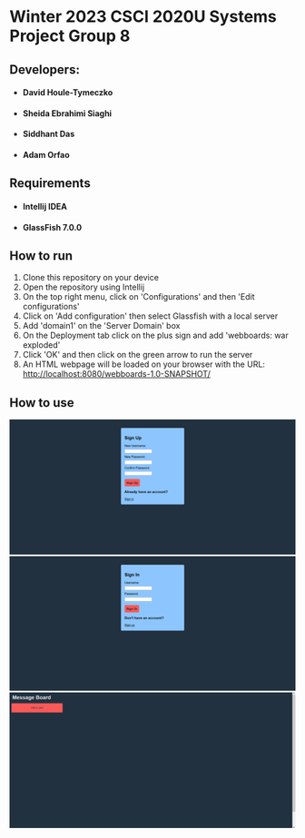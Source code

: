 # Winter 2023 CSCI 2020U Systems Project Group 8

## Developers:
* #### David Houle-Tymeczko
* #### Sheida Ebrahimi Siaghi 
* #### Siddhant Das
* #### Adam Orfao

## Requirements
* #### Intellij IDEA
* #### GlassFish 7.0.0

## How to run

1. Clone this repository on your device
2. Open the repository using Intellij
3. On the top right menu, click on 'Configurations' and then 'Edit configurations'
4. Click on 'Add configuration' then select Glassfish with a local server
5. Add 'domain1' on the 'Server Domain' box
6. On the Deployment tab click on the plus sign and add 'webboards: war exploded'
7. Click 'OK' and then click on the green arrow to run the server
8. An HTML webpage will be loaded on your browser with the URL: <http://localhost:8080/webboards-1.0-SNAPSHOT/>

## How to use
![signup.png](signup.png)
![signin.png](signin.png)
![home.png](home.png)
